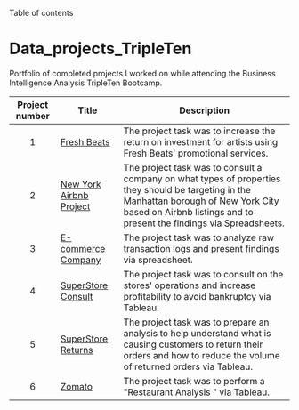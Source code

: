 

Table of contents
# Data_projects_TripleTen
Portfolio of completed projects I worked on while attending the Business Intelligence Analysis TripleTen Bootcamp.

| Project number | Title | Description |
| :-----------: | ----------- |----------- |
| 1 | [Fresh Beats ](https://github.com/DrewThompson7/TripleTenProjects/edit/main/Fresh%20Beats%20Project) | The project task was to increase the return on investment for artists using Fresh Beats' promotional services.
| 2 | [New York Airbnb Project](https://github.com/DrewThompson7/TripleTenProjects/edit/main/NewYork%20Airbnb%20Project) | The project task was to consult a company on what types of properties they should be targeting in the Manhattan borough of New York City based on Airbnb listings and to present the findings via Spreadsheets. |
| 3 | [E-commerce Company](https://github.com/DrewThompson7/TripleTenProjects/edit/main/E-commerce%20Comopany%20Project) | The project task was to analyze raw transaction logs and present findings via spreadsheet. | 
| 4 | [SuperStore Consult](https://github.com/DrewThompson7/TripleTenProjects/edit/main/Superstore%20consult%20Project) | The project task was to consult on the stores' operations and increase profitability to avoid bankruptcy via Tableau. |
| 5 | [SuperStore Returns](https://github.com/DrewThompson7/TripleTenProjects/edit/main/Superstore%20%20Project) | The project task was to prepare an analysis to help understand what is causing customers to return their orders and how to reduce the volume of returned orders via Tableau. |
| 6 | [Zomato](https://github.com/DrewThompson7/TripleTenProjects/edit/main/Zomato%20Project) | The project task was to perform a "Restaurant Analysis " via Tableau. |
